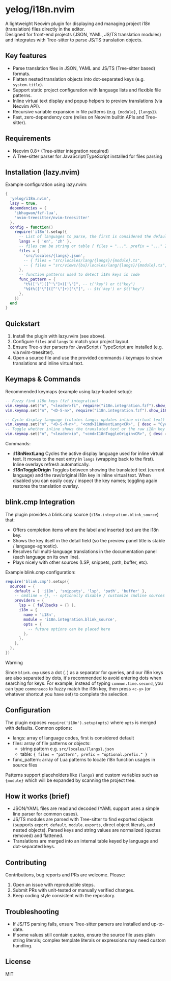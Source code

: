 # yelog/i18n.nvim

A lightweight Neovim plugin for displaying and managing project i18n (translation) files directly in the editor.  
Designed for front-end projects (JSON, YAML, JS/TS translation modules) and integrates with Tree-sitter to parse JS/TS translation objects.

## Key features

- Parse translation files in JSON, YAML and JS/TS (Tree-sitter based) formats.
- Flatten nested translation objects into dot-separated keys (e.g. `system.title`).
- Support static project configuration with language lists and flexible file patterns.
- Inline virtual text display and popup helpers to preview translations (via Neovim API).
- Recursive variable expansion in file patterns (e.g. `{module}`, `{langs}`).
- Fast, zero-dependency core (relies on Neovim builtin APIs and Tree-sitter).

## Requirements

- Neovim 0.8+ (Tree-sitter integration required)
- A Tree-sitter parser for JavaScript/TypeScript installed for files parsing

## Installation (lazy.nvim)

Example configuration using lazy.nvim:

```lua
{
  'yelog/i18n.nvim',
  lazy = true,
  dependencies = {
    'ibhagwan/fzf-lua',
    'nvim-treesitter/nvim-treesitter'
  },
  config = function()
    require('i18n').setup({
      -- List of languages to parse, the first is considered the default language
      langs = { 'en', 'zh' },
      -- files can be string or table { files = "...", prefix = "..." }
      files = {
        'src/locales/{langs}.json',
        -- { files = "src/locales/lang/{langs}/{module}.ts",            prefix = "{module}." },
        -- { files = "src/views/{bu}/locales/lang/{langs}/{module}.ts", prefix = "{bu}.{module}." },
      },
      -- function patterns used to detect i18n keys in code
      func_pattern = {
        "t%(['\"]([^'\"]+)['\"]", -- t('key') or t("key")
        "%$t%(['\"]([^'\"]+)['\"]", -- $t('key') or $t("key")
      },
    })
  end
}
```

## Quickstart

1. Install the plugin with lazy.nvim (see above).
2. Configure `files` and `langs` to match your project layout.
3. Ensure Tree-sitter parsers for JavaScript / TypeScript are installed (e.g. via nvim-treesitter).
4. Open a source file and use the provided commands / keymaps to show translations and inline virtual text.

## Keymaps & Commands

Recommended keymaps (example using lazy-loaded setup):
```lua
-- Fuzzy find i18n keys (fzf integration)
vim.keymap.set("n", "<leader>fi", require("i18n.integration.fzf").show_i18n_keys_with_fzf, { desc = "Fuzzy find i18n key" })
vim.keymap.set("n", "<D-S-n>", require("i18n.integration.fzf").show_i18n_keys_with_fzf, { desc = "Fuzzy find i18n key" })
```


```lua
-- Cycle display language (rotates langs; updates inline virtual text)
vim.keymap.set("n", "<D-S-M-n>", "<cmd>I18nNextLang<CR>", { desc = "Cycle i18n display language" })
-- Toggle whether inline shows the translated text or the raw i18n key
vim.keymap.set("n", "<leader>io", "<cmd>I18nToggleOrigin<CR>", { desc = "Toggle i18n origin display" })
```

Commands:
- :**I18nNextLang**
  Cycles the active display language used for inline virtual text. It moves to the next entry in `langs` (wrapping back to the first). Inline overlays refresh automatically.
- :**I18nToggleOrigin**
  Toggles between showing the translated text (current language) and the raw/original i18n key in inline virtual text. When disabled you can easily copy / inspect the key names; toggling again restores the translation overlay.

## blink.cmp Integration

The plugin provides a blink.cmp source (`i18n.integration.blink_source`) that:
- Offers completion items where the label and inserted text are the i18n key.
- Shows the key itself in the detail field (so the preview panel title is stable / language-agnostic).
- Resolves full multi-language translations in the documentation panel (each language on its own line).
- Plays nicely with other sources (LSP, snippets, path, buffer, etc).

Example blink.cmp configuration:
```lua
require('blink.cmp').setup({
  sources = {
    default = { 'i18n', 'snippets', 'lsp', 'path', 'buffer' },
    -- cmdline = {}, -- optionally disable / customize cmdline sources
    providers = {
      lsp = { fallbacks = {} },
      i18n = {
        name = 'i18n',
        module = 'i18n.integration.blink_source',
        opts = {
          -- future options can be placed here
        },
      },
    },
  },
})
```

> [!WARNING]
> Since `blink.cmp` uses a dot (`.`) as a separator for queries, and our i18n keys are also separated by dots, it's recommended to avoid entering dots when searching for keys. For example, instead of typing `common.time.second`, you can type `commonseco` to fuzzy match the i18n key, then press `<c-y>` (or whatever shortcut you have set) to complete the selection.


## Configuration

The plugin exposes `require('i18n').setup(opts)` where `opts` is merged with defaults. Common options:

- langs: array of language codes, first is considered default
- files: array of file patterns or objects:
  - string pattern e.g. `src/locales/{langs}.json`
  - table: `{ files = "pattern", prefix = "optional.prefix." }`
- func_pattern: array of Lua patterns to locate i18n function usages in source files

Patterns support placeholders like `{langs}` and custom variables such as `{module}` which will be expanded by scanning the project tree.

## How it works (brief)

- JSON/YAML files are read and decoded (YAML support uses a simple line parser for common cases).
- JS/TS modules are parsed with Tree-sitter to find exported objects (supports `export default`, `module.exports`, direct object literals, and nested objects). Parsed keys and string values are normalized (quotes removed) and flattened.
- Translations are merged into an internal table keyed by language and dot-separated keys.

## Contributing

Contributions, bug reports and PRs are welcome. Please:

1. Open an issue with reproducible steps.
2. Submit PRs with unit-tested or manually verified changes.
3. Keep coding style consistent with the repository.

## Troubleshooting

- If JS/TS parsing fails, ensure Tree-sitter parsers are installed and up-to-date.
- If some values still contain quotes, ensure the source file uses plain string literals; complex template literals or expressions may need custom handling.

## License

MIT

